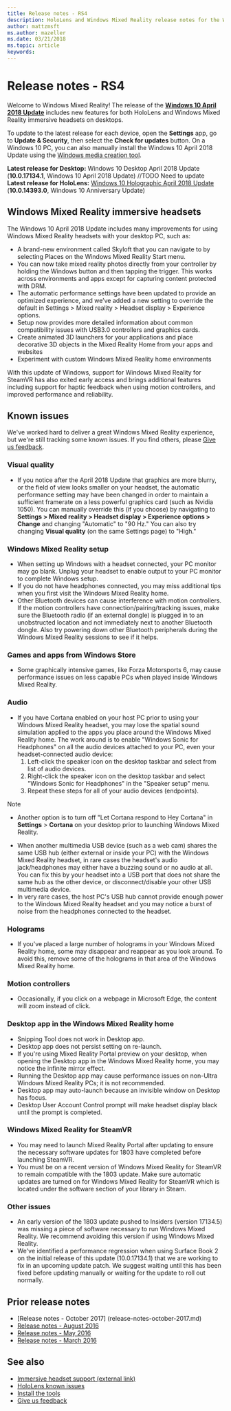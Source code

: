 ```yaml
---
title: Release notes - RS4
description: HoloLens and Windows Mixed Reality release notes for the Windows 10 XXX Update (XXX 2018).
author: mattzmsft
ms.author: mazeller
ms.date: 03/21/2018
ms.topic: article
keywords: 
---
```




# Release notes - RS4

Welcome to Windows Mixed Reality! The release of the **[Windows 10 April 2018 Update](https://blogs.windows.com/windowsexperience/2018/04/27/make-the-most-of-your-time-with-the-new-windows-10-update)** includes new features for both HoloLens and Windows Mixed Reality immersive headsets on desktops. 

To update to the latest release for each device, open the **Settings** app, go to **Update & Security**, then select the **Check for updates** button. On a Windows 10 PC, you can also manually install the Windows 10 April 2018 Update using the [Windows media creation tool](https://www.microsoft.com/en-us/software-download/windows10).

 **Latest release for Desktop:** Windows 10 Desktop April 2018 Update (**10.0.17134.1**, Windows 10 April 2018 Update)
 //TODO Need to update **Latest release for HoloLens:** [Windows 10 Holographic April 2018 Update](release-notes-august-2016.md) (**10.0.14393.0**, Windows 10 Anniversary Update)

## Windows Mixed Reality immersive headsets

The Windows 10 April 2018 Update includes many improvements for using Windows Mixed Reality headsets with your desktop PC, such as: 

* A brand-new environment called Skyloft that you can navigate to by selecting Places on the Windows Mixed Reality Start menu.
* You can now take mixed reality photos directly from your controller by holding the Windows button and then tapping the trigger. This works across environments and apps except for capturing content protected with DRM.
* The automatic performance settings have been updated to provide an optimized experience, and we’ve added a new setting to override the default in Settings > Mixed reality > Headset display > Experience options.
* Setup now provides more detailed information about common compatibility issues with USB3.0 controllers and graphics cards.
* Create animated 3D launchers for your applications and place decorative 3D objects in the Mixed Reality Home from your apps and websites
* Experiment with custom Windows Mixed Reality home environments

With this update of Windows, support for Windows Mixed Reality for SteamVR has also exited early access and brings additional features including support for haptic feedback when using motion controllers, and improved performance and reliability. 

## Known issues

We've worked hard to deliver a great Windows Mixed Reality experience, but we're still tracking some known issues. If you find others, please [Give us feedback](give-us-feedback.md).


### Visual quality
* If you notice after the April 2018 Update that graphics are more blurry, or the field of view looks smaller on your headset, the automatic performance setting may have been changed in order to maintain a sufficient framerate on a less powerful graphics card (such as Nvidia 1050). You can manually override this (if you choose) by navigating to **Settings > Mixed reality > Headset display > Experience options > Change** and changing "Automatic" to "90 Hz." You can also try changing **Visual quality** (on the same Settings page) to "High."

### Windows Mixed Reality setup
* When setting up Windows with a headset connected, your PC monitor may go blank. Unplug your headset to enable output to your PC monitor to complete Windows setup.
* If you do not have headphones connected, you may miss additional tips when you first visit the Windows Mixed Reality home.
* Other Bluetooth devices can cause interference with motion controllers. If the motion controllers have connection/pairing/tracking issues, make sure the Bluetooth radio (if an external dongle) is plugged in to an unobstructed location and not immediately next to another Bluetooth dongle.  Also try powering down other Bluetooth peripherals during the Windows Mixed Reality sessions to see if it helps.

### Games and apps from Windows Store
* Some graphically intensive games, like Forza Motorsports 6, may cause performance issues on less capable PCs when played inside Windows Mixed Reality.

### Audio
* If you have Cortana enabled on your host PC prior to using your Windows Mixed Reality headset, you may lose the spatial sound simulation applied to the apps you place around the Windows Mixed Reality home. The work around is to enable "Windows Sonic for Headphones" on all the audio devices attached to your PC, even your headset-connected audio device:
   1. Left-click the speaker icon on the desktop taskbar and select from list of audio devices.
   2. Right-click the speaker icon on the desktop taskbar and select "Windows Sonic for Headphones" in the "Speaker setup" menu.
   3. Repeat these steps for all of your audio devices (endpoints).
>[!NOTE]
> - Another option is to turn off "Let Cortana respond to Hey Cortana" in **Settings** > **Cortana** on your desktop prior to launching Windows Mixed Reality.

* When another multimedia USB device (such as a web cam) shares the same USB hub (either external or inside your PC) with the Windows Mixed Reality headset, in rare cases the headset's audio jack/headphones may either have a buzzing sound or no audio at all. You can fix this by your headset into a USB port that does not share the same hub as the other device, or disconnect/disable your other USB multimedia device.
* In very rare cases, the host PC's USB hub cannot provide enough power to the Windows Mixed Reality headset and you may notice a burst of noise from the headphones connected to the headset.

### Holograms
* If you've placed a large number of holograms in your Windows Mixed Reality home, some may disappear and reappear as you look around. To avoid this, remove some of the holograms in that area of the Windows Mixed Reality home.

### Motion controllers
* Occasionally, if you click on a webpage in Microsoft Edge, the content will zoom instead of click.

### Desktop app in the Windows Mixed Reality home
* Snipping Tool does not work in Desktop app.
* Desktop app does not persist setting on re-launch.
* If you're using Mixed Reality Portal preview on your desktop, when opening the Desktop app in the Windows Mixed Reality home, you may notice the infinite mirror effect. 
* Running the Desktop app may cause performance issues on non-Ultra Windows Mixed Reality PCs; it is not recommended.  
* Desktop app may auto-launch because an invisible window on Desktop has focus. 
* Desktop User Account Control prompt will make headset display black until the prompt is completed.

### Windows Mixed Reality for SteamVR
* You may need to launch Mixed Reality Portal after updating to ensure the necessary software updates for 1803 have completed before launching SteamVR. 
* You must be on a recent version of Windows Mixed Reality for SteamVR to remain compatible with the 1803 update. Make sure automatic updates are turned on for Windows Mixed Reality for SteamVR which is located under the software section of your library in Steam.  

### Other issues
* An early version of the 1803 update pushed to Insiders (version 17134.5) was missing a piece of software necessary to run Windows Mixed Reality. We recommend avoiding this version if using Windows Mixed Reality. 
* We've identified a performance regression when using Surface Book 2 on the initial release of this update (10.0.17134.1) that we are working to fix in an upcoming update patch. We suggest waiting until this has been fixed before updating manually or waiting for the update to roll out normally.  

## Prior release notes
* [Release notes - October 2017] (release-notes-october-2017.md)
* [Release notes - August 2016](release-notes-august-2016.md)
* [Release notes - May 2016](release-notes-may-2016.md)
* [Release notes - March 2016](release-notes-march-2016.md)

## See also
* [Immersive headset support (external link)](https://docs.microsoft.com/en-us/windows/mixed-reality/enthusiast-guide/troubleshooting-windows-mixed-reality)
* [HoloLens known issues](hololens-known-issues.md)
* [Install the tools](install-the-tools.md)
* [Give us feedback](give-us-feedback.md)


